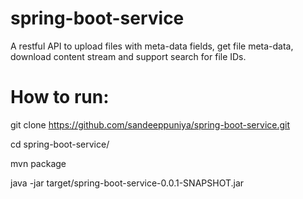 # spring-boot-service

A restful API to upload files with meta-data fields, get file meta-data, download content stream and support search for file IDs.

# How to run:
git clone https://github.com/sandeeppuniya/spring-boot-service.git 

cd spring-boot-service/

mvn package

java -jar target/spring-boot-service-0.0.1-SNAPSHOT.jar
